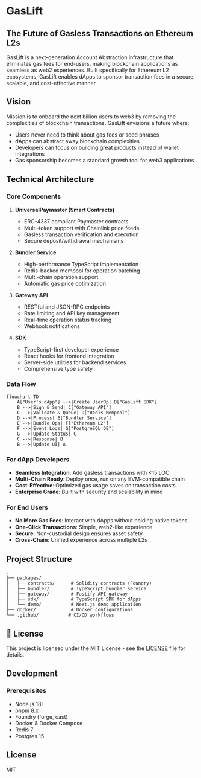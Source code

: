 # GasLift

## The Future of Gasless Transactions on Ethereum L2s

GasLift is a next-generation Account Abstraction infrastructure that eliminates gas fees for end-users, making blockchain applications as seamless as web2 experiences. Built specifically for Ethereum L2 ecosystems, GasLift enables dApps to sponsor transaction fees in a secure, scalable, and cost-effective manner.

## Vision

Mission is to onboard the next billion users to web3 by removing the complexities of blockchain transactions. GasLift envisions a future where:

- Users never need to think about gas fees or seed phrases
- dApps can abstract away blockchain complexities
- Developers can focus on building great products instead of wallet integrations
- Gas sponsorship becomes a standard growth tool for web3 applications

##  Technical Architecture

### Core Components

1. **UniversalPaymaster (Smart Contracts)**
   - ERC-4337 compliant Paymaster contracts
   - Multi-token support with Chainlink price feeds
   - Gasless transaction verification and execution
   - Secure deposit/withdrawal mechanisms

2. **Bundler Service**
   - High-performance TypeScript implementation
   - Redis-backed mempool for operation batching
   - Multi-chain operation support
   - Automatic gas price optimization

3. **Gateway API**
   - RESTful and JSON-RPC endpoints
   - Rate limiting and API key management
   - Real-time operation status tracking
   - Webhook notifications

4. **SDK**
   - TypeScript-first developer experience
   - React hooks for frontend integration
   - Server-side utilities for backend services
   - Comprehensive type safety

### Data Flow

```mermaid
flowchart TD
    A["User's dApp"] -->|Create UserOp| B["GasLift SDK"]
    B -->|Sign & Send| C["Gateway API"]
    C -->|Validate & Queue| D["Redis Mempool"]
    D -->|Process| E["Bundler Service"]
    E -->|Bundle Ops| F["Ethereum L2"]
    F -->|Event Logs| G["PostgreSQL DB"]
    G -->|Update Status| C
    C -->|Response| B
    B -->|Update UI| A
```


### For dApp Developers
- **Seamless Integration**: Add gasless transactions with <15 LOC
- **Multi-Chain Ready**: Deploy once, run on any EVM-compatible chain
- **Cost-Effective**: Optimized gas usage saves on transaction costs
- **Enterprise Grade**: Built with security and scalability in mind

### For End Users
- **No More Gas Fees**: Interact with dApps without holding native tokens
- **One-Click Transactions**: Simple, web2-like experience
- **Secure**: Non-custodial design ensures asset safety
- **Cross-Chain**: Unified experience across multiple L2s

## Project Structure

```
.
├── packages/
│   ├── contracts/      # Solidity contracts (Foundry)
│   ├── bundler/        # TypeScript bundler service
│   ├── gateway/        # Fastify API gateway
│   ├── sdk/            # TypeScript SDK for dApps
│   └── demo/           # Next.js demo application
├── docker/             # Docker configurations
└── .github/           # CI/CD workflows
```


## 📄 License

This project is licensed under the MIT License - see the [LICENSE](LICENSE) file for details.

## Development

### Prerequisites

- Node.js 18+
- pnpm 8.x
- Foundry (forge, cast)
- Docker & Docker Compose
- Redis 7
- Postgres 15


## License

MIT
